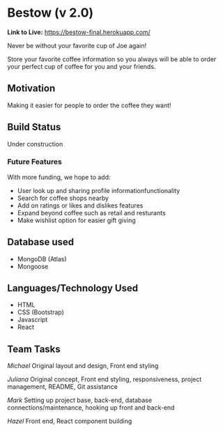 # Bestow (v 2.0)

**Link to Live:** https://bestow-final.herokuapp.com/

Never be without your favorite cup of Joe again!

Store your favorite coffee information so you always will be able to order your perfect cup of coffee for you and your friends.

## Motivation

Making it easier for people to order the coffee they want!

## Build Status

Under construction

### Future Features

With more funding, we hope to add:

- User look up and sharing profile informationfunctionality 
- Search for coffee shops nearby
- Add on ratings or likes and dislikes features 
- Expand beyond coffee such as retail and resturants
- Make wishlist option for easier gift giving 


## Database used

- MongoDB (Atlas)
- Mongoose

## Languages/Technology Used

- HTML
- CSS (Bootstrap)
- Javascript
- React

## Team Tasks

_Michael_ Original layout and design, Front end styling

_Juliana_ Original concept, Front end styling, responsiveness, project management, README, Git assistance

_Mark_ Setting up project base, back-end, database connections/maintenance, hooking up front and back-end 

_Hazel_ Front end, React component building
